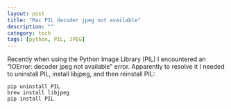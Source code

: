 ```yaml
---
layout: post
title: "Mac PIL decoder jpeg not available"
description: ""
category: tech
tags: [python, PIL, JPEG]
---
```

Recently when using the Python Image Library (PIL) I encountered
an "IOError: decoder jpeg not available" error. Apparently to resolve
it I needed to uninstall PIL, install libjpeg, and then reinstall PIL:

<pre class="prettyprint">
<code class="bash">pip uninstall PIL
brew install libjpeg
pip install PIL</code></pre>
